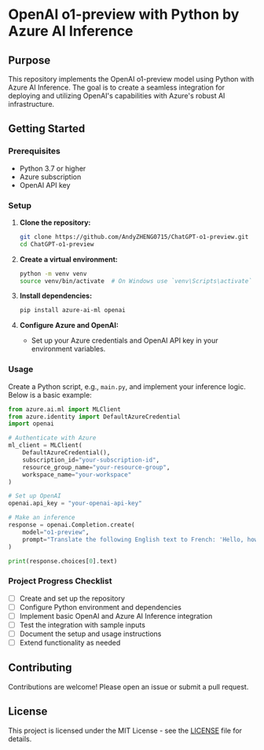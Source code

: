 # OpenAI o1-preview with Python by Azure AI Inference

## Purpose
This repository implements the OpenAI o1-preview model using Python with Azure AI Inference. The goal is to create a seamless integration for deploying and utilizing OpenAI's capabilities with Azure's robust AI infrastructure.

## Getting Started

### Prerequisites
- Python 3.7 or higher
- Azure subscription
- OpenAI API key

### Setup
1. **Clone the repository:**
   ```bash
   git clone https://github.com/AndyZHENG0715/ChatGPT-o1-preview.git
   cd ChatGPT-o1-preview
   

2. **Create a virtual environment:**
   ```bash
   python -m venv venv
   source venv/bin/activate  # On Windows use `venv\Scripts\activate`
   ```

3. **Install dependencies:**
   ```bash
   pip install azure-ai-ml openai
   ```

4. **Configure Azure and OpenAI:**
   - Set up your Azure credentials and OpenAI API key in your environment variables.

### Usage
Create a Python script, e.g., `main.py`, and implement your inference logic. Below is a basic example:

```python
from azure.ai.ml import MLClient
from azure.identity import DefaultAzureCredential
import openai

# Authenticate with Azure
ml_client = MLClient(
    DefaultAzureCredential(),
    subscription_id="your-subscription-id",
    resource_group_name="your-resource-group",
    workspace_name="your-workspace"
)

# Set up OpenAI
openai.api_key = "your-openai-api-key"

# Make an inference
response = openai.Completion.create(
    model="o1-preview",
    prompt="Translate the following English text to French: 'Hello, how are you?'"
)

print(response.choices[0].text)
```

### Project Progress Checklist
- [ ] Create and set up the repository
- [ ] Configure Python environment and dependencies
- [ ] Implement basic OpenAI and Azure AI Inference integration
- [ ] Test the integration with sample inputs
- [ ] Document the setup and usage instructions
- [ ] Extend functionality as needed

## Contributing
Contributions are welcome! Please open an issue or submit a pull request.

## License
This project is licensed under the MIT License - see the [LICENSE](LICENSE) file for details.
